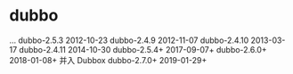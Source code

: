 # dubbo

...
dubbo-2.5.3 2012-10-23
dubbo-2.4.9 2012-11-07
dubbo-2.4.10 2013-03-17
dubbo-2.4.11 2014-10-30
dubbo-2.5.4+ 2017-09-07+
dubbo-2.6.0+ 2018-01-08+	并入 Dubbox
dubbo-2.7.0+ 2019-01-29+
